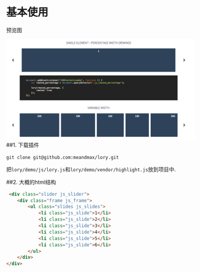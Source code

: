 # 基本使用

预览图

![Lory预览图](QQ20160120-1.png)
##1. 下载插件

`git clone git@github.com:meandmax/lory.git`

把`lory/demo/js/lory.js`和`lory/demo/vendor/highlight.js`放到项目中.

##2. 大概的html结构

```html
 <div class="slider js_slider">
    <div class="frame js_frame">
        <ul class="slides js_slides">
            <li class="js_slide">1</li>
            <li class="js_slide">2</li>
            <li class="js_slide">3</li>
            <li class="js_slide">4</li>
            <li class="js_slide">5</li>
            <li class="js_slide">6</li>
        </ul>
    </div>
</div>
            
```
